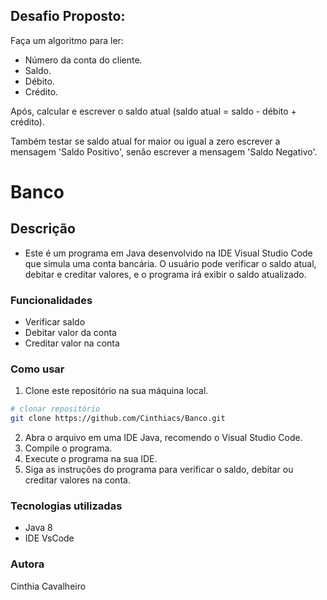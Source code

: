 ## Desafio Proposto:

Faça um algoritmo para ler: 
- Número da conta do cliente. 
- Saldo.
- Débito.
- Crédito.

Após, calcular e escrever o saldo atual (saldo atual = saldo - débito + crédito).

Também testar se saldo atual for maior ou igual a zero escrever a mensagem 'Saldo Positivo', 
senão escrever a mensagem 'Saldo Negativo'.

# Banco

## Descrição

* Este é um programa em Java desenvolvido na IDE Visual Studio Code que simula uma conta bancária. O usuário pode verificar o saldo atual, debitar e creditar valores, e o programa irá exibir o saldo atualizado.

### Funcionalidades

* Verificar saldo
* Debitar valor da conta
* Creditar valor na conta

### Como usar

1. Clone este repositório na sua máquina local.
```bash
# clonar repositório
git clone https://github.com/Cinthiacs/Banco.git
```
2. Abra o arquivo em uma IDE Java, recomendo o Visual Studio Code.
3. Compile o programa.
4. Execute o programa na sua IDE.
5. Siga as instruções do programa para verificar o saldo, debitar ou creditar valores na conta.

### Tecnologias utilizadas
* Java 8
* IDE VsCode

### Autora
Cinthia Cavalheiro
